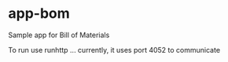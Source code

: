 # app-bom
Sample app for Bill of Materials

To run use runhttp ... currently, it uses port 4052 to communicate
